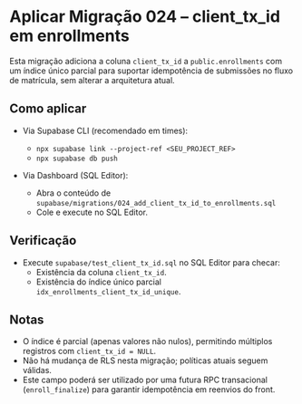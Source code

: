 # Aplicar Migração 024 – client_tx_id em enrollments

Esta migração adiciona a coluna `client_tx_id` a `public.enrollments` com um índice único parcial para suportar idempotência de submissões no fluxo de matrícula, sem alterar a arquitetura atual.

## Como aplicar

- Via Supabase CLI (recomendado em times):
  - `npx supabase link --project-ref <SEU_PROJECT_REF>`
  - `npx supabase db push`

- Via Dashboard (SQL Editor):
  - Abra o conteúdo de `supabase/migrations/024_add_client_tx_id_to_enrollments.sql`
  - Cole e execute no SQL Editor.

## Verificação

- Execute `supabase/test_client_tx_id.sql` no SQL Editor para checar:
  - Existência da coluna `client_tx_id`.
  - Existência do índice único parcial `idx_enrollments_client_tx_id_unique`.

## Notas

- O índice é parcial (apenas valores não nulos), permitindo múltiplos registros com `client_tx_id = NULL`.
- Não há mudança de RLS nesta migração; políticas atuais seguem válidas.
- Este campo poderá ser utilizado por uma futura RPC transacional (`enroll_finalize`) para garantir idempotência em reenvios do front.

